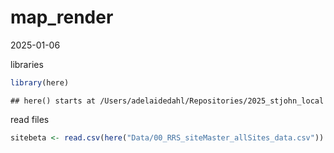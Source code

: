 map_render
================
2025-01-06

libraries

``` r
library(here)
```

    ## here() starts at /Users/adelaidedahl/Repositories/2025_stjohn_local

read files

``` r
sitebeta <- read.csv(here("Data/00_RRS_siteMaster_allSites_data.csv"))
```
